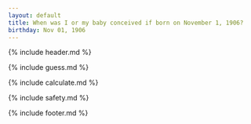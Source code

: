 ```yaml
---
layout: default
title: When was I or my baby conceived if born on November 1, 1906?
birthday: Nov 01, 1906
---
```


{% include header.md %}

{% include guess.md %}

{% include calculate.md %}

{% include safety.md %}

{% include footer.md %}



